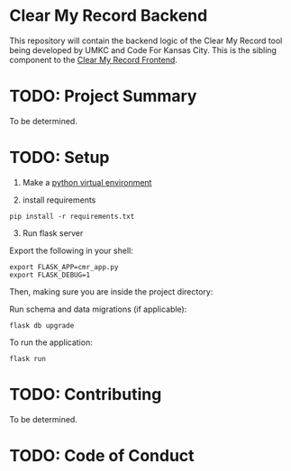 # Clear My Record Backend

This repository will contain the backend logic of the Clear My Record tool
being developed by UMKC and Code For Kansas City. This is the sibling component
to the [Clear My Record
Frontend](https://github.com/codeforkansascity/clear-my-record-front-end-nuxt).

# TODO: Project Summary

To be determined.

# TODO: Setup

1. Make a [python virtual
   environment](https://packaging.python.org/guides/installing-using-pip-and-virtualenv/)

2. install requirements

```
pip install -r requirements.txt
```

3. Run flask server

Export the following in your shell:

```
export FLASK_APP=cmr_app.py
export FLASK_DEBUG=1
```

Then, making sure you are inside the project directory:

Run schema and data migrations (if applicable):

```
flask db upgrade
```

To run the application:

```
flask run
```

# TODO: Contributing

To be determined.

# TODO: Code of Conduct
